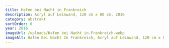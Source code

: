 ```yaml
---
title: Hafen bei Nacht in Frankreich
description: Acryl auf Leinwand, 120 cm x 80 cm, 2016
category: abstrakt
sortOrder: 0
year: 2016
imageUrl: /uploads/Hafen bei Nacht in-Frankreich.webp
imageAlt: Hafen Bei Nacht In Frankreich, Acryl auf Leinwand, 120 cm x 80 cm, 2016
---
```

